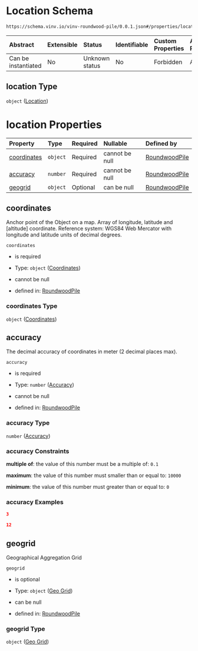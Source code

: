# Location Schema

```txt
https://schema.vinv.io/vinv-roundwood-pile/0.0.1.json#/properties/location
```



| Abstract            | Extensible | Status         | Identifiable | Custom Properties | Additional Properties | Access Restrictions | Defined In                                                                                                              |
| :------------------ | :--------- | :------------- | :----------- | :---------------- | :-------------------- | :------------------ | :---------------------------------------------------------------------------------------------------------------------- |
| Can be instantiated | No         | Unknown status | No           | Forbidden         | Allowed               | none                | [dereferenced.doc.json\*](../../../../../vinv-schemas/vinv-tree/out/0.0.1/dereferenced.doc.json "open original schema") |

## location Type

`object` ([Location](dereferenced-properties-location.md))

# location Properties

| Property                    | Type     | Required | Nullable       | Defined by                                                                                                                                                                      |
| :-------------------------- | :------- | :------- | :------------- | :------------------------------------------------------------------------------------------------------------------------------------------------------------------------------ |
| [coordinates](#coordinates) | `object` | Required | cannot be null | [RoundwoodPile](dereferenced-properties-location-properties-coordinates.md "https://schema.vinv.io/vinv-roundwood-pile/0.0.1.json#/properties/location/properties/coordinates") |
| [accuracy](#accuracy)       | `number` | Required | cannot be null | [RoundwoodPile](dereferenced-properties-location-properties-accuracy.md "https://schema.vinv.io/vinv-roundwood-pile/0.0.1.json#/properties/location/properties/accuracy")       |
| [geogrid](#geogrid)         | `object` | Optional | can be null    | [RoundwoodPile](dereferenced-properties-location-properties-geo-grid.md "https://schema.vinv.io/vinv-roundwood-pile/0.0.1.json#/properties/location/properties/geogrid")        |

## coordinates

Anchor point of the Object on a map. Array of longitude, latitude and \[altitude] coordinate. Reference system: WGS84 Web Mercator with longitude and latitude units of decimal degrees.

`coordinates`

*   is required

*   Type: `object` ([Coordinates](dereferenced-properties-location-properties-coordinates.md))

*   cannot be null

*   defined in: [RoundwoodPile](dereferenced-properties-location-properties-coordinates.md "https://schema.vinv.io/vinv-roundwood-pile/0.0.1.json#/properties/location/properties/coordinates")

### coordinates Type

`object` ([Coordinates](dereferenced-properties-location-properties-coordinates.md))

## accuracy

The decimal accuracy of coordinates in meter (2 decimal places max).

`accuracy`

*   is required

*   Type: `number` ([Accuracy](dereferenced-properties-location-properties-accuracy.md))

*   cannot be null

*   defined in: [RoundwoodPile](dereferenced-properties-location-properties-accuracy.md "https://schema.vinv.io/vinv-roundwood-pile/0.0.1.json#/properties/location/properties/accuracy")

### accuracy Type

`number` ([Accuracy](dereferenced-properties-location-properties-accuracy.md))

### accuracy Constraints

**multiple of**: the value of this number must be a multiple of: `0.1`

**maximum**: the value of this number must smaller than or equal to: `10000`

**minimum**: the value of this number must greater than or equal to: `0`

### accuracy Examples

```json
3
```

```json
12
```

## geogrid

Geographical Aggregation Grid

`geogrid`

*   is optional

*   Type: `object` ([Geo Grid](dereferenced-properties-location-properties-geo-grid.md))

*   can be null

*   defined in: [RoundwoodPile](dereferenced-properties-location-properties-geo-grid.md "https://schema.vinv.io/vinv-roundwood-pile/0.0.1.json#/properties/location/properties/geogrid")

### geogrid Type

`object` ([Geo Grid](dereferenced-properties-location-properties-geo-grid.md))
